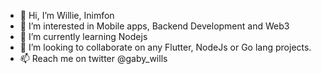 - 👋 Hi, I’m Willie, Inimfon
- 👀 I’m interested in Mobile apps, Backend Development and Web3
- 🌱 I’m currently learning Nodejs
- 💞️ I’m looking to collaborate on any Flutter, NodeJs or Go lang projects.
- 📫 Reach me on twitter @gaby_wills

<!---
proGabby/proGabby is a ✨ special ✨ repository because its `README.md` (this file) appears on your GitHub profile.
You can click the Preview link to take a look at your changes.
--->
